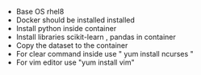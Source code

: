 
* Base OS rhel8
* Docker should be installed installed
* Install python inside container
* Install libraries scikit-learn , pandas in container 
* Copy the dataset to the container
* For clear command inside use " yum install ncurses "
* For vim editor use "yum install vim"
